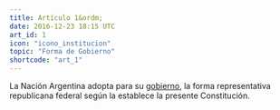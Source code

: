 ```yaml
---
title: Artículo 1&ordm;
date: 2016-12-23 18:15 UTC
art_id: 1
icon: "icono_institucion"
topic: "Forma de Gobierno"
shortcode: "art_1"
---
```


La Nación Argentina adopta para su [gobierno](http://es.wikipedia.org/wiki/Gobierno_de_la_Rep%C3%BAblica_Argentina), la forma representativa republicana federal según la establece la presente Constitución.
